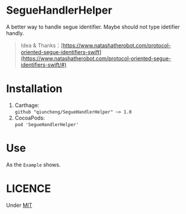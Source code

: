 SegueHandlerHelper
===
A better way to handle segue identifier.
Maybe should not type idetifier handly.

> Idea & Thanks：[https://www.natashatherobot.com/protocol-oriented-segue-identifiers-swift](https://www.natashatherobot.com/protocol-oriented-segue-identifiers-swift/#)

Installation
===
1. Carthage:   
`github "qiuncheng/SegueHandlerHelper" ~> 1.0`
2. CocoaPods:  
`pod 'SegueHandlerHelper'`

Use
=== 
As the `Example` shows.

LICENCE
===
Under [MIT](https://github.com/qiuncheng/SegueHandlerHelper/blob/master/LICENSE)
